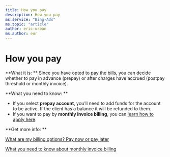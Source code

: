 ```yaml
---
title: How you pay
description: How you pay
ms.service: "Bing-Ads"
ms.topic: "article"
author: eric-urban
ms.author: eur
---
```


# How you pay

**What it is: ** Since you have opted to pay the bills, you can decide whether to pay in advance (prepay) or after charges have accrued (postpay threshold or monthly invoice).

**What you need to know: **

- If you select **prepay account**, you'll need to add funds for the account to be active. If the client has a balance it will be refunded to them.
- If you want to pay by **monthly invoice billing**, you can [learn how to apply here](../hlp_BA_PROC_MonthlyInvoiceApply.md).

**Get more info: **

[What are my billing options? Pay now or pay later](../hlp_BA_CONC_HowBillingWorks.md)

[What you need to know about monthly invoice billing](../hlp_BA_CONC_MonthlyInvoiceBilling.md)


